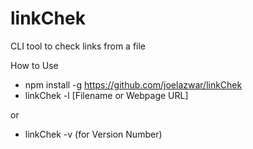 # linkChek

CLI tool to check links from a file

How to Use

- npm install -g <https://github.com/joelazwar/linkChek>
- linkChek -l [Filename or Webpage URL] 

or

- linkChek -v (for Version Number)
